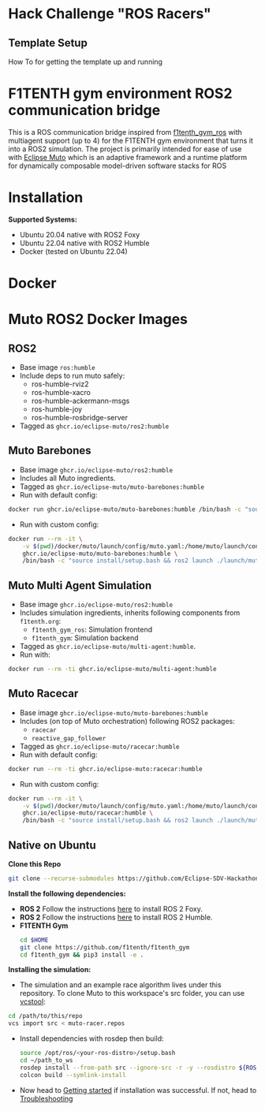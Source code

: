 # Hack Challenge "ROS Racers"

## Template Setup

How To for getting the template up and running

# F1TENTH gym environment ROS2 communication bridge
This is a ROS communication bridge inspired from [f1tenth_gym_ros](https://github.com/f1tenth/f1tenth_gym_ros) with multiagent support (up to 4) for the F1TENTH gym environment that turns it into a ROS2 simulation. The project is primarily intended for ease of use with [Eclipse Muto](https://projects.eclipse.org/projects/automotive.muto) which is an adaptive framework and a runtime platform for dynamically composable model-driven software stacks for ROS

# Installation

**Supported Systems:**

- Ubuntu 20.04 native with ROS2 Foxy
- Ubuntu 22.04 native with ROS2 Humble
- Docker (tested on Ubuntu 22.04)

# Docker
# Muto ROS2 Docker Images

## ROS2
- Base image `ros:humble`
- Include deps to run muto safely:
    - ros-humble-rviz2
    - ros-humble-xacro
    - ros-humble-ackermann-msgs
    - ros-humble-joy
    - ros-humble-rosbridge-server 
- Tagged as `ghcr.io/eclipse-muto/ros2:humble`


## Muto Barebones
- Base image `ghcr.io/eclipse-muto/ros2:humble`
- Includes all Muto ingredients.
- Tagged as `ghcr.io/eclipse-muto/muto-barebones:humble`
- Run with default config:

```sh
docker run ghcr.io/eclipse-muto/muto-barebones:humble /bin/bash -c "source install/setup.bash && ros2 launch ./launch/muto.launch.py"
```
- Run with custom config:

```sh
docker run --rm -it \
    -v $(pwd)/docker/muto/launch/config/muto.yaml:/home/muto/launch/config/muto.yaml \
    ghcr.io/eclipse-muto/muto-barebones:humble \
    /bin/bash -c "source install/setup.bash && ros2 launch ./launch/muto.launch.py"
```

## Muto Multi Agent Simulation
- Base image `ghcr.io/eclipse-muto/ros2:humble`
- Includes simulation ingredients, inherits following components from `f1tenth.org`:
    - `f1tenth_gym_ros`: Simulation frontend
    - `f1tenth_gym`: Simulation backend
- Tagged as `ghcr.io/eclipse-muto/multi-agent:humble`.
- Run with:

```sh
docker run --rm -ti ghcr.io/eclipse-muto/multi-agent:humble
```

## Muto Racecar
- Base image `ghcr.io/eclipse-muto/muto-barebones:humble`
- Includes (on top of Muto orchestration) following ROS2 packages:
    - `racecar`
    - `reactive_gap_follower`
- Tagged as `ghcr.io/eclipse-muto/racecar:humble`
- Run with default config:

```sh
docker run --rm -ti ghcr.io/eclipse-muto:racecar:humble
```
- Run with custom config:

```sh
docker run --rm -it \
    -v $(pwd)/docker/muto/launch/config/muto.yaml:/home/muto/launch/config/muto.yaml \
    ghcr.io/eclipse-muto/racecar:humble \
    /bin/bash -c "source install/setup.bash && ros2 launch ./launch/muto.launch.py"
```


## Native on Ubuntu

**Clone this Repo**
```bash
git clone --recurse-submodules https://github.com/Eclipse-SDV-Hackathon-Accenture/muto-multi-agent-racer.git
```

**Install the following dependencies:**
- **ROS 2** Follow the instructions [here](https://docs.ros.org/en/foxy/Installation.html) to install ROS 2 Foxy.
- **ROS 2** Follow the instructions [here](https://docs.ros.org/en/humble/Installation.html) to install ROS 2 Humble.
- **F1TENTH Gym**
  ```bash
  cd $HOME
  git clone https://github.com/f1tenth/f1tenth_gym
  cd f1tenth_gym && pip3 install -e .
  ```

**Installing the simulation:**

- The simulation and an example race algorithm lives under this repository. To clone Muto to this workspace's src folder, you can use [vcstool](https://github.com/dirk-thomas/vcstool): 
```bash
cd /path/to/this/repo
vcs import src < muto-racer.repos
```

- Install dependencies with rosdep then build:
  ```bash
  source /opt/ros/<your-ros-distro>/setup.bash
  cd ~/path_to_ws
  rosdep install --from-path src --ignore-src -r -y --rosdistro ${ROS_DISTRO}
  colcon build --symlink-install
  ```

- Now head to [Getting started](./step2-getting-started-with-f1tenth-gym.md) if installation was successful. If not, head to [Troubleshooting](./troubleshooting.md)